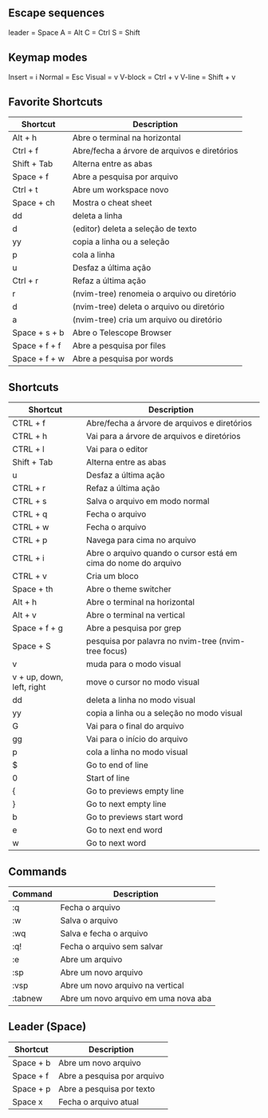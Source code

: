 ## Escape sequences

leader = Space
A = Alt
C = Ctrl
S = Shift

## Keymap modes

Insert = i
Normal = Esc
Visual = v
V-block = Ctrl + v
V-line = Shift + v

## Favorite Shortcuts

| Shortcut      | Description                                  |
| ------------- | -------------------------------------------- |
| Alt + h       | Abre o terminal na horizontal                |
| Ctrl + f      | Abre/fecha a árvore de arquivos e diretórios |
| Shift + Tab   | Alterna entre as abas                        |
| Space + f     | Abre a pesquisa por arquivo                  |
| Ctrl + t      | Abre um workspace novo                       |
| Space + ch    | Mostra o cheat sheet                         |
| dd            | deleta a linha                               |
| d             | (editor) deleta a seleção de texto           |
| yy            | copia a linha ou a seleção                   |
| p             | cola a linha                                 |
| u             | Desfaz a última ação                         |
| Ctrl + r      | Refaz a última ação                          |
| r             | (nvim-tree) renomeia o arquivo ou diretório  |
| d             | (nvim-tree) deleta o arquivo ou diretório    |
| a             | (nvim-tree) cria um arquivo ou diretório     |
| Space + s + b | Abre o Telescope Browser                     |
| Space + f + f | Abre a pesquisa por files                    |
| Space + f + w | Abre a pesquisa por words                    |

## Shortcuts

| Shortcut                  | Description                                                    |
| ------------------------- | -------------------------------------------------------------- |
| CTRL + f                  | Abre/fecha a árvore de arquivos e diretórios                   |
| CTRL + h                  | Vai para a árvore de arquivos e diretórios                     |
| CTRL + l                  | Vai para o editor                                              |
| Shift + Tab               | Alterna entre as abas                                          |
| u                         | Desfaz a última ação                                           |
| CTRL + r                  | Refaz a última ação                                            |
| CTRL + s                  | Salva o arquivo em modo normal                                 |
| CTRL + q                  | Fecha o arquivo                                                |
| CTRL + w                  | Fecha o arquivo                                                |
| CTRL + p                  | Navega para cima no arquivo                                    |
| CTRL + i                  | Abre o arquivo quando o cursor está em cima do nome do arquivo |
| CTRL + v                  | Cria um bloco                                                  |
| Space + th                | Abre o theme switcher                                          |
| Alt + h                   | Abre o terminal na horizontal                                  |
| Alt + v                   | Abre o terminal na vertical                                    |
| Space + f + g             | Abre a pesquisa por grep                                       |
| Space + S                 | pesquisa por palavra no nvim-tree (nvim-tree focus)            |
| v                         | muda para o modo visual                                        |
| v + up, down, left, right | move o cursor no modo visual                                   |
| dd                        | deleta a linha no modo visual                                  |
| yy                        | copia a linha ou a seleção no modo visual                      |
| G                         | Vai para o final do arquivo                                    |
| gg                        | Vai para o início do arquivo                                   |
| p                         | cola a linha no modo visual                                    |
| $                         | Go to end of line                                              |
| 0                         | Start of line                                                  |
| {                         | Go to previews empty line                                      |
| }                         | Go to next empty line                                          |
| b                         | Go to previews start word                                      |
| e                         | Go to next end word                                            |
| w                         | Go to next word                                                |

## Commands

| Command | Description                          |
| ------- | ------------------------------------ |
| :q      | Fecha o arquivo                      |
| :w      | Salva o arquivo                      |
| :wq     | Salva e fecha o arquivo              |
| :q!     | Fecha o arquivo sem salvar           |
| :e      | Abre um arquivo                      |
| :sp     | Abre um novo arquivo                 |
| :vsp    | Abre um novo arquivo na vertical     |
| :tabnew | Abre um novo arquivo em uma nova aba |

## Leader (Space)

| Shortcut  | Description                 |
| --------- | --------------------------- |
| Space + b | Abre um novo arquivo        |
| Space + f | Abre a pesquisa por arquivo |
| Space + p | Abre a pesquisa por texto   |
| Space x   | Fecha o arquivo atual       |
